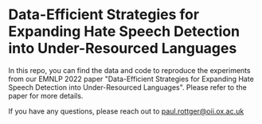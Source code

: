 # Data-Efficient Strategies for Expanding Hate Speech Detection into Under-Resourced Languages

In this repo, you can find the data and code to reproduce the experiments from our EMNLP 2022 paper "Data-Efficient Strategies for Expanding Hate Speech Detection into Under-Resourced Languages".
Please refer to the paper for more details.

If you have any questions, please reach out to paul.rottger@oii.ox.ac.uk
